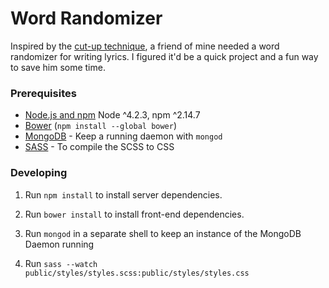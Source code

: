 # Word Randomizer

Inspired by the [cut-up technique](https://en.wikipedia.org/wiki/Cut-up_technique), a friend of mine needed a word randomizer for writing lyrics. I figured it'd be a quick project and a fun way to save him some time.

### Prerequisites

- [Node.js and npm](nodejs.org) Node ^4.2.3, npm ^2.14.7
- [Bower](bower.io) (`npm install --global bower`)
- [MongoDB](https://www.mongodb.org/) - Keep a running daemon with `mongod`
- [SASS](http://sass-lang.com/) - To compile the SCSS to CSS

### Developing

1. Run `npm install` to install server dependencies.

2. Run `bower install` to install front-end dependencies.

3. Run `mongod` in a separate shell to keep an instance of the MongoDB Daemon running

4. Run `sass --watch public/styles/styles.scss:public/styles/styles.css`
